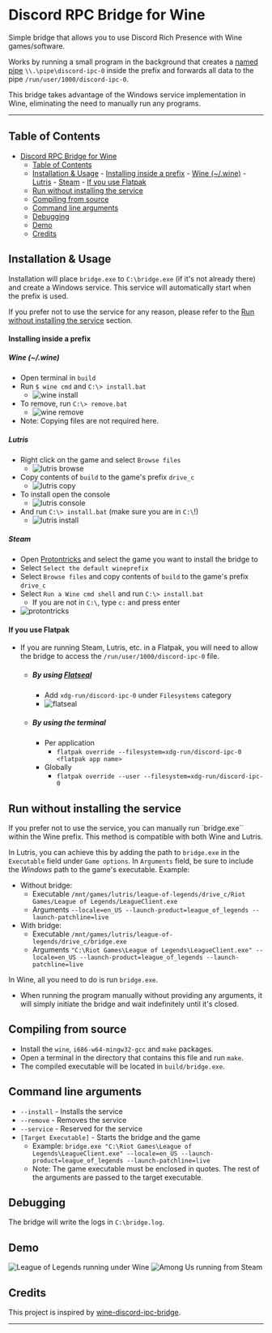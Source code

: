 # Discord RPC Bridge for Wine

Simple bridge that allows you to use Discord Rich Presence with Wine games/software.

Works by running a small program in the background that creates a [named pipe](https://learn.microsoft.com/en-us/windows/win32/ipc/named-pipes) `\\.\pipe\discord-ipc-0` inside the prefix and forwards all data to the pipe `/run/user/1000/discord-ipc-0`.

This bridge takes advantage of the Windows service implementation in Wine, eliminating the need to manually run any programs.

---

## Table of Contents

- [Discord RPC Bridge for Wine](#discord-rpc-bridge-for-wine)
	- [Table of Contents](#table-of-contents)
	- [Installation \& Usage](#installation--usage)
			- [Installing inside a prefix](#installing-inside-a-prefix)
				- [Wine (~/.wine)](#wine-wine)
				- [Lutris](#lutris)
				- [Steam](#steam)
			- [If you use Flatpak](#if-you-use-flatpak)
	- [Run without installing the service](#run-without-installing-the-service)
	- [Compiling from source](#compiling-from-source)
	- [Command line arguments](#command-line-arguments)
	- [Debugging](#debugging)
	- [Demo](#demo)
	- [Credits](#credits)

## Installation & Usage

Installation will place `bridge.exe` to `C:\bridge.exe` (if it's not already there) and create a Windows service. This service will automatically start when the prefix is used.

If you prefer not to use the service for any reason, please refer to the [Run without installing the service](#run-without-installing-the-service) section.

#### Installing inside a prefix

##### Wine (~/.wine)

- Open terminal in `build`
- Run `$ wine cmd` and `C:\> install.bat`
	- ![wine install](imgs/wine_install.gif)
- To remove, run `C:\> remove.bat`
	- ![wine remove](imgs/wine_remove.gif)
- Note: Copying files are not required here.

##### Lutris

- Right click on the game and select `Browse files`
	- ![lutris browse](imgs/lutris_browse.gif)
- Copy contents of `build` to the game's prefix `drive_c`
	- ![lutris copy](imgs/lutris_copy.gif)
- To install open the console
	- ![lutris console](imgs/lutris_console.gif)
- And run `C:\> install.bat` (make sure you are in `C:\`!)
	- ![lutris install](imgs/lutris_install.gif)

##### Steam

- Open [Protontricks](https://github.com/Matoking/protontricks) and select the game you want to install the bridge to
- Select `Select the default wineprefix`
- Select `Browse files` and copy contents of `build` to the game's prefix `drive_c`
- Select `Run a Wine cmd shell` and run `C:\> install.bat`
	- If you are not in `C:\`, type `c:` and press enter
- ![protontricks](imgs/steam_protontricks.png)

#### If you use Flatpak

- If you are running Steam, Lutris, etc. in a Flatpak, you will need to allow the bridge to access the `/run/user/1000/discord-ipc-0` file.
	- ##### By using [Flatseal](https://flathub.org/apps/details/com.github.tchx84.Flatseal)
		- Add `xdg-run/discord-ipc-0` under `Filesystems` category
		- ![flatseal](imgs/flatseal_permission.png)
	- ##### By using the terminal
		- Per application
			- `flatpak override --filesystem=xdg-run/discord-ipc-0 <flatpak app name>`
		- Globally
			- `flatpak override --user --filesystem=xdg-run/discord-ipc-0`

## Run without installing the service

If you prefer not to use the service, you can manually run `bridge.exe`` within the Wine prefix.
This method is compatible with both Wine and Lutris.

In Lutris, you can achieve this by adding the path to `bridge.exe` in the `Executable` field under `Game options`. In `Arguments`  field, be sure to include the _Windows_ path to the game's executable.
Example:
- Without bridge:
	- Executable `/mnt/games/lutris/league-of-legends/drive_c/Riot Games/League of Legends/LeagueClient.exe`
	- Arguments `--locale=en_US --launch-product=league_of_legends --launch-patchline=live`
- With bridge:
	- Executable `/mnt/games/lutris/league-of-legends/drive_c/bridge.exe`
	- Arguments `"C:\Riot Games\League of Legends\LeagueClient.exe" --locale=en_US --launch-product=league_of_legends --launch-patchline=live`

In Wine, all you need to do is run `bridge.exe`.

- When running the program manually without providing any arguments, it will simply initiate the bridge and wait indefinitely until it's closed.

## Compiling from source

- Install the `wine`, `i686-w64-mingw32-gcc` and `make` packages.
- Open a terminal in the directory that contains this file and run `make`.
- The compiled executable will be located in `build/bridge.exe`.

## Command line arguments

- `--install` - Installs the service
- `--remove` - Removes the service
- `--service` - Reserved for the service
- `[Target Executable]` - Starts the bridge and the game
	- Example: `bridge.exe "C:\Riot Games\League of Legends\LeagueClient.exe" --locale=en_US --launch-product=league_of_legends --launch-patchline=live`
	- Note: The game executable must be enclosed in quotes. The rest of the arguments are passed to the target executable.

## Debugging

The bridge will write the logs in `C:\bridge.log`.

## Demo

![League of Legends running under Wine](imgs/lutris_lol.png)
![Among Us running from Steam](imgs/steam_amongus.png)

## Credits

This project is inspired by [wine-discord-ipc-bridge](https://github.com/0e4ef622/wine-discord-ipc-bridge).

---
